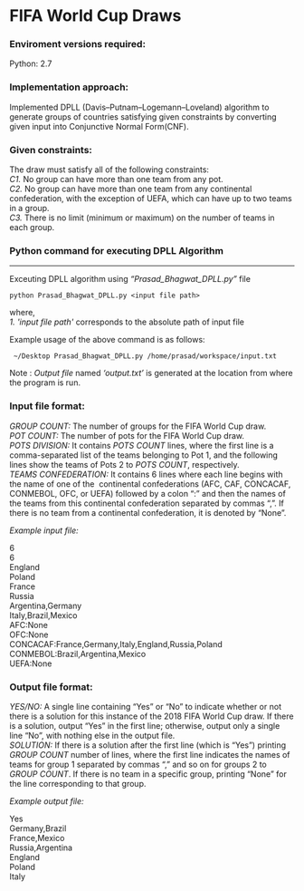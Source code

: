 FIFA World Cup Draws
==========================================================

### Enviroment versions required:
Python: 2.7  

### Implementation approach:
Implemented DPLL (Davis–Putnam–Logemann–Loveland) algorithm to generate groups of countries satisfying given constraints by converting given input into Conjunctive Normal Form(CNF). 

### Given constraints:
The draw must satisfy all of the following constraints:  
_C1._ No group can have more than one team from any pot.  
_C2._ No group can have more than one team from any continental confederation, with the exception of UEFA, which can have up to two teams in a group.  
_C3._ There is no limit (minimum or maximum) on the number of teams in each group.  

### Python command for executing DPLL Algorithm

* * *

Exceuting DPLL algorithm using _“Prasad\_Bhagwat\_DPLL.py”_ file

    python Prasad_Bhagwat_DPLL.py <input file path>
    

where,  
_1. 'input file path'_ corresponds to the absolute path of input file  

Example usage of the above command is as follows:

     ~/Desktop Prasad_Bhagwat_DPLL.py /home/prasad/workspace/input.txt
    

Note : _Output file_ named _‘output.txt’_ is generated at the location from where the program is run.

### Input file format:
_GROUP COUNT:_ The number of groups for the FIFA World Cup draw.  
_POT COUNT:_ ​The number of pots for the FIFA World Cup draw.  
_POTS DIVISION:_ ​It contains _POTS COUNT_ lines, where the first line is a comma-separated list of the teams belonging to Pot 1, and the following lines show the teams of Pots 2 to _POTS COUNT_, respectively.  
_TEAMS CONFEDERATION:_ It contains 6 lines where each line begins with the name of one of the ​ continental confederations (AFC, CAF, CONCACAF, CONMEBOL, OFC, or UEFA) followed by a colon “:” and then the names of the teams from this continental confederation separated by commas “,”. If there is no team from a continental confederation, it is denoted by “None”.  

_Example input file:_  
  
6  
6  
England  
Poland  
France  
Russia  
Argentina,Germany  
Italy,Brazil,Mexico  
AFC:None  
OFC:None  
CONCACAF:France,Germany,Italy,England,Russia,Poland  
CONMEBOL:Brazil,Argentina,Mexico  
UEFA:None  

### Output file format:
_YES/NO​:_ A single line containing “Yes” or “No” to indicate whether or not there is a solution for this instance of the 2018 FIFA World Cup draw. If there is a solution, output “Yes” in the first line; otherwise, output only a single line “No”, with nothing else in the output file.  
_SOLUTION:_ If there is a solution after the first line (which is “Yes”) printing _GROUP COUNT_ number of lines, where the first line indicates the names of teams for group 1 separated by commas “,” and so on for groups 2 to _GROUP COUNT_. If there is no team in a specific group, printing “None” for the line corresponding to that group.  

_Example output file:_  
  
Yes  
Germany,Brazil  
France,Mexico  
Russia,Argentina  
England  
Poland  
Italy  
